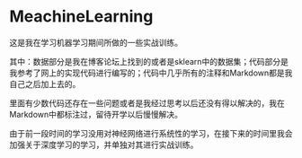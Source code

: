 # MeachineLearning

这是我在学习机器学习期间所做的一些实战训练。

其中：数据部分是我在博客论坛上找到的或者是sklearn中的数据集；代码部分是我参考了网上的实现代码进行编写的；代码中几乎所有的注释和Markdown都是我自己之后加上去的。

里面有少数代码还存在一些问题或者是我经过思考以后还没有得以解决的，我在Markdown中都标注过，留待开学以后慢慢解决。

由于前一段时间的学习没用对神经网络进行系统性的学习，在接下来的时间里我会加强关于深度学习的学习，并单独对其进行实战训练。
